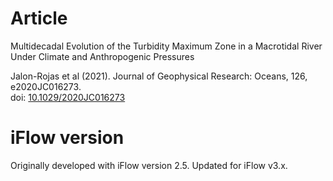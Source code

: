 # Article
Multidecadal Evolution of the Turbidity Maximum Zone in a Macrotidal River Under Climate and Anthropogenic Pressures

Jalon-Rojas et al (2021). Journal of Geophysical Research: Oceans, 126, e2020JC016273.\
doi: [10.1029/2020JC016273](https://doi.org/10.1029/2020JC016273) 

# iFlow version
Originally developed with iFlow version 2.5. Updated for iFlow v3.x.


